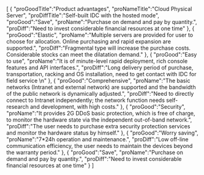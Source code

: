 [
	{
		"proGoodTitle":"Product advantages",
		"proNameTitle":"Cloud Physical Server",
		"proDiffTitle":"Self-built IDC with the hosted mode",
		"proGood":"Save",
		"proName":"Purchase on demand and pay by quantity.",
		"proDiff":"Need to invest considerable financial resources at one time"
	},
	{
		"proGood":"Elastic",
		"proName":"Multiple servers are provided for user to choose for allocation. Online purchasing and rapid expansion are supported.",
		"proDiff":"Fragmental type will increase the purchase costs. Considerable stocks can meet the dilatation demand."
	},
	{
		"proGood":"Easy to use",
		"proName":"It is of minute-level rapid deployment, rich console features and API interfaces.",
		"proDiff":"Long delivery period of purchase, transportation, racking and OS installation, need to get contact with IDC for field service \n"
	},
	{
		"proGood":"Comprehensive",
		"proName":"The basic networks (Intranet and external network) are supported and the bandwidth of the public network is dynamically adjusted.",
		"proDiff":"Need to directly connect to Intranet independently; the network function needs self-research and development, with high costs."
	},
	{
		"proGood":"Security",
		"proName":"It provides 2G DDoS basic protection, which is free of charge, to monitor the hardware state via the independent out-of-band network.",
		"proDiff":"The user needs to purchase extra security protection services and monitor the hardware status by himself."
	},
	{
		"proGood":"Worry saving",
		"proName":"7*24h operation and maintenance.",
		"proDiff":"Low off-line communication efficiency, the user needs to maintain the devices beyond the warranty period."
	},
	{
		"proGood":"Save",
		"proName":"Purchase on demand and pay by quantity.",
		"proDiff":"Need to invest considerable financial resources at one time"
	}
]
